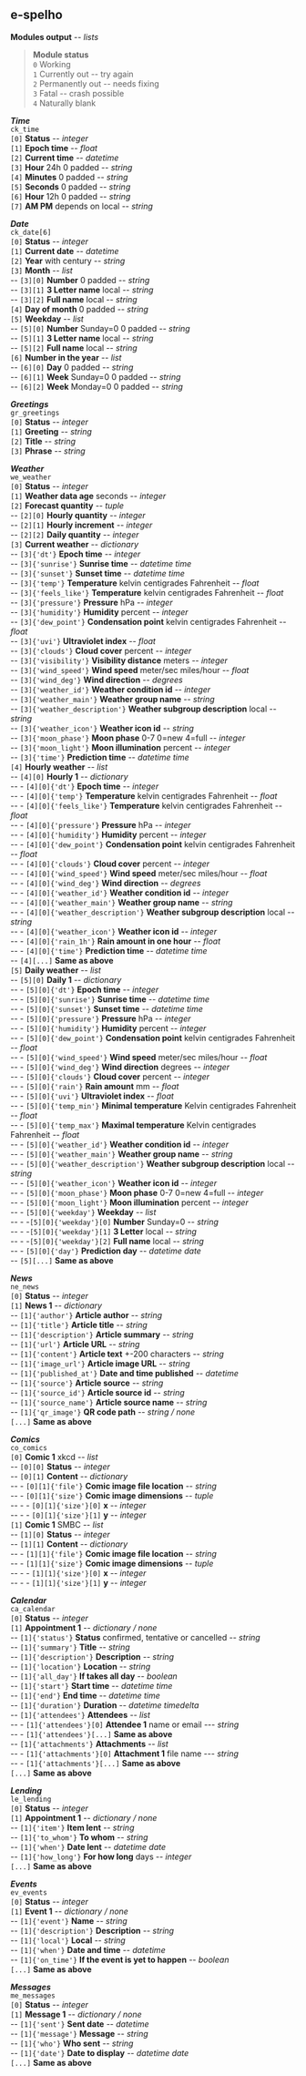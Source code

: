 ## e-spelho  
**Modules output** -- *lists*  
  
>**Module status**  
>`0` Working  
>`1` Currently out -- try again  
>`2` Permanently out -- needs fixing  
>`3` Fatal -- crash possible  
>`4` Naturally blank  
  
***Time***  
`ck_time`  
`[0]` **Status** -- *integer*  
`[1]` **Epoch time** -- *float*  
`[2]` **Current time** -- *datetime*  
`[3]` **Hour** 24h 0 padded -- *string*  
`[4]` **Minutes** 0 padded -- *string*  
`[5]` **Seconds** 0 padded -- *string*  
`[6]` **Hour** 12h 0 padded -- *string*  
`[7]` **AM PM** depends on local -- *string*  
  
***Date***  
`ck_date[6]`  
`[0]` **Status** -- *integer*  
`[1]` **Current date** -- *datetime*  
`[2]` **Year** with century -- *string*  
`[3]` **Month** -- *list*  
-- `[3][0]` **Number** 0 padded -- *string*  
-- `[3][1]` **3 Letter name** local -- *string*  
-- `[3][2]` **Full name** local -- *string*  
`[4]` **Day of month** 0 padded -- *string*  
`[5]` **Weekday** -- *list*  
-- `[5][0]` **Number** Sunday=0 0 padded -- *string*  
-- `[5][1]` **3 Letter name** local -- *string*  
-- `[5][2]` **Full name** local -- *string*  
`[6]` **Number in the year** -- *list*  
-- `[6][0]` **Day** 0 padded -- *string*  
-- `[6][1]` **Week** Sunday=0 0 padded -- *string*  
-- `[6][2]` **Week** Monday=0 0 padded -- *string*  
  
***Greetings***  
`gr_greetings`  
`[0]` **Status** -- *integer*  
`[1]` **Greeting** -- *string*  
`[2]` **Title** -- *string*  
`[3]` **Phrase** -- *string*  
  
***Weather***  
`we_weather`  
`[0]` **Status** -- *integer*  
`[1]` **Weather data age** seconds -- *integer*  
`[2]` **Forecast quantity** -- *tuple*  
-- `[2][0]` **Hourly quantity** -- *integer*  
-- `[2][1]` **Hourly increment** -- *integer*  
-- `[2][2]` **Daily quantity** -- *integer*  
`[3]` **Current weather** -- *dictionary*  
-- `[3]{'dt'}` **Epoch time** -- *integer*  
-- `[3]{'sunrise'}` **Sunrise time** -- *datetime time*  
-- `[3]{'sunset'}` **Sunset time** -- *datetime time*  
-- `[3]{'temp'}` **Temperature** kelvin centigrades Fahrenheit -- *float*  
-- `[3]{'feels_like'}` **Temperature** kelvin centigrades Fahrenheit -- *float*  
-- `[3]{'pressure'}` **Pressure** hPa -- *integer*  
-- `[3]{'humidity'}` **Humidity** percent -- *integer*  
-- `[3]{'dew_point'}` **Condensation point** kelvin centigrades Fahrenheit -- *float*  
-- `[3]{'uvi'}` **Ultraviolet index** -- *float*  
-- `[3]{'clouds'}` **Cloud cover** percent -- *integer*  
-- `[3]{'visibility'}` **Visibility distance** meters -- *integer*  
-- `[3]{'wind_speed'}` **Wind speed** meter/sec miles/hour -- *float*  
-- `[3]{'wind_deg'}` **Wind direction** -- *degrees*  
-- `[3]{'weather_id'}` **Weather condition id** -- *integer*  
-- `[3]{'weather_main'}` **Weather group name** -- *string*  
-- `[3]{'weather_description'}` **Weather subgroup description** local -- *string*  
-- `[3]{'weather_icon'}` **Weather icon id** -- *string*  
-- `[3]{'moon_phase'}` **Moon phase** 0-7 0=new 4=full -- *integer*  
-- `[3]{'moon_light'}` **Moon illumination** percent -- *integer*  
-- `[3]{'time'}` **Prediction time** -- *datetime time*  
`[4]` **Hourly weather** -- *list*  
-- `[4][0]` **Hourly 1** -- *dictionary*  
-- - `[4][0]{'dt'}` **Epoch time** -- *integer*  
-- - `[4][0]{'temp'}` **Temperature** kelvin centigrades Fahrenheit -- *float*  
-- - `[4][0]{'feels_like'}` **Temperature** kelvin centigrades Fahrenheit -- *float*  
-- - `[4][0]{'pressure'}` **Pressure** hPa -- *integer*  
-- - `[4][0]{'humidity'}` **Humidity** percent -- *integer*  
-- - `[4][0]{'dew_point'}` **Condensation point** kelvin centigrades Fahrenheit -- *float*  
-- - `[4][0]{'clouds'}` **Cloud cover** percent -- *integer*  
-- - `[4][0]{'wind_speed'}` **Wind speed** meter/sec miles/hour -- *float*  
-- - `[4][0]{'wind_deg'}` **Wind direction** -- *degrees*  
-- - `[4][0]{'weather_id'}` **Weather condition id** -- *integer*  
-- - `[4][0]{'weather_main'}` **Weather group name** -- *string*  
-- - `[4][0]{'weather_description'}` **Weather subgroup description** local -- *string*  
-- - `[4][0]{'weather_icon'}` **Weather icon id** -- *integer*  
-- - `[4][0]{'rain_1h'}` **Rain amount in one hour** -- *float*  
-- - `[4][0]{'time'}` **Prediction time** -- *datetime time*  
-- `[4][...]` **Same as above**  
`[5]` **Daily weather** -- *list*  
-- `[5][0]` **Daily 1** -- *dictionary*  
-- - `[5][0]{'dt'}` **Epoch time** -- *integer*  
-- - `[5][0]{'sunrise'}` **Sunrise time** -- *datetime time*  
-- - `[5][0]{'sunset'}` **Sunset time** -- *datetime time*  
-- - `[5][0]{'pressure'}` **Pressure** hPa -- *integer*  
-- - `[5][0]{'humidity'}` **Humidity** percent -- *integer*  
-- - `[5][0]{'dew_point'}` **Condensation point** kelvin centigrades Fahrenheit -- *float*  
-- - `[5][0]{'wind_speed'}` **Wind speed** meter/sec miles/hour -- *float*  
-- - `[5][0]{'wind_deg'}` **Wind direction** degrees -- *integer*  
-- - `[5][0]{'clouds'}` **Cloud cover** percent -- *integer*  
-- - `[5][0]{'rain'}` **Rain amount** mm -- *float*  
-- - `[5][0]{'uvi'}` **Ultraviolet index** -- *float*  
-- - `[5][0]{'temp_min'}` **Minimal temperature** Kelvin centigrades Fahrenheit -- *float*  
-- - `[5][0]{'temp_max'}` **Maximal temperature** Kelvin centigrades Fahrenheit -- *float*  
-- - `[5][0]{'weather_id'}` **Weather condition id** -- *integer*  
-- - `[5][0]{'weather_main'}` **Weather group name** -- *string*  
-- - `[5][0]{'weather_description'}` **Weather subgroup description** local -- *string*  
-- - `[5][0]{'weather_icon'}` **Weather icon id** -- *integer*  
-- - `[5][0]{'moon_phase'}` **Moon phase** 0-7 0=new 4=full -- *integer*  
-- - `[5][0]{'moon_light'}` **Moon illumination** percent -- *integer*  
-- - `[5][0]{'weekday'}` **Weekday** -- *list*  
-- - -`[5][0]{'weekday'}[0]` **Number** Sunday=0 -- *string*  
-- - -`[5][0]{'weekday'}[1]` **3 Letter** local -- *string*  
-- - -`[5][0]{'weekday'}[2]` **Full name** local -- *string*  
-- - `[5][0]{'day'}` **Prediction day** -- *datetime date*  
-- `[5][...]` **Same as above**  
  
***News***  
`ne_news`  
`[0]` **Status** -- *integer*  
`[1]` **News 1** -- *dictionary*  
-- `[1]{'author'}` **Article author** -- *string*  
-- `[1]{'title'}` **Article title** -- *string*  
-- `[1]{'description'}` **Article summary** -- *string*  
-- `[1]{'url'}` **Article URL** -- *string*  
-- `[1]{'content'}` **Article text** +-200 characters -- *string*  
-- `[1]{'image_url'}` **Article image URL** -- *string*  
-- `[1]{'published_at'}` **Date and time published** -- *datetime*  
-- `[1]{'source'}` **Article source** -- *string*  
-- `[1]{'source_id'}` **Article source id** -- *string*  
-- `[1]{'source_name'}` **Article source name** -- *string*  
-- `[1]{'qr_image'}` **QR code path** -- *string / none*  
`[...]` **Same as above**  
  
***Comics***  
`co_comics`  
`[0]` **Comic 1** xkcd -- *list*  
-- `[0][0]` **Status** -- *integer*  
-- `[0][1]` **Content** -- *dictionary*  
-- - `[0][1]{'file'}` **Comic image file location** -- *string*  
-- - `[0][1]{'size'}` **Comic image dimensions** -- *tuple*  
-- - - `[0][1]{'size'}[0]` **x** -- *integer*  
-- - - `[0][1]{'size'}[1]` **y** -- *integer*  
`[1]` **Comic 1** SMBC -- *list*  
-- `[1][0]` **Status** -- *integer*  
-- `[1][1]` **Content** -- *dictionary*  
-- - `[1][1]{'file'}` **Comic image file location** -- *string*  
-- - `[1][1]{'size'}` **Comic image dimensions** -- *tuple*  
-- - - `[1][1]{'size'}[0]` **x** -- *integer*  
-- - - `[1][1]{'size'}[1]` **y** -- *integer*  
  
***Calendar***  
`ca_calendar`  
`[0]` **Status** -- *integer*  
`[1]` **Appointment 1** -- *dictionary / none*  
-- `[1]{'status'}` **Status** confirmed, tentative or cancelled -- *string*  
-- `[1]{'summary'}` **Title** -- *string*  
-- `[1]{'description'}` **Description** -- *string*  
-- `[1]{'location'}` **Location** -- *string*  
-- `[1]{'all_day'}` **If takes all day** -- *boolean*  
-- `[1]{'start'}` **Start time** -- *datetime time*  
-- `[1]{'end'}` **End time** -- *datetime time*  
-- `[1]{'duration'}` **Duration** -- *datetime timedelta*  
-- `[1]{'attendees'}` **Attendees** -- *list*  
-- - `[1]{'attendees'}[0]` **Attendee 1** name or email --- *string*  
-- - `[1]{'attendees'}[...]` **Same as above**  
-- `[1]{'attachments'}` **Attachments** -- *list*  
-- - `[1]{'attachments'}[0]` **Attachment 1** file name --- *string*  
-- - `[1]{'attachments'}[...]` **Same as above**  
`[...]` **Same as above**  
  
***Lending***  
`le_lending`  
`[0]` **Status** -- *integer*  
`[1]` **Appointment 1** -- *dictionary / none*  
-- `[1]{'item'}` **Item lent** -- *string*  
-- `[1]{'to_whom'}` **To whom** -- *string*  
-- `[1]{'when'}` **Date lent** -- *datetime date*  
-- `[1]{'how_long'}` **For how long** days -- *integer*  
`[...]` **Same as above**  
  
***Events***  
`ev_events`  
`[0]` **Status** -- *integer*  
`[1]` **Event 1** -- *dictionary / none*  
-- `[1]{'event'}` **Name** -- *string*  
-- `[1]{'description'}` **Description** -- *string*  
-- `[1]{'local'}` **Local** -- *string*  
-- `[1]{'when'}` **Date and time** -- *datetime*  
-- `[1]{'on_time'}` **If the event is yet to happen** -- *boolean*  
`[...]` **Same as above**  
  
***Messages***  
`me_messages`  
`[0]` **Status** -- *integer*  
`[1]` **Message 1** -- *dictionary / none*  
-- `[1]{'sent'}` **Sent date** -- *datetime*  
-- `[1]{'message'}` **Message** -- *string*  
-- `[1]{'who'}` **Who sent** -- *string*  
-- `[1]{'date'}` **Date to display** -- *datetime date*  
`[...]` **Same as above**  
